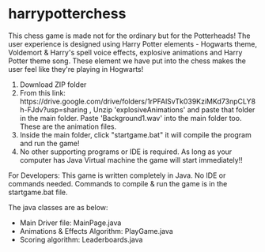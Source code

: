 # harrypotterchess
This chess game is made not for the ordinary but for the Potterheads! The user experience is designed using Harry Potter elements - Hogwarts theme, Voldemort & Harry's spell voice effects, explosive animations and Harry Potter theme song. These element we have put into the chess makes the user feel like they're playing in Hogwarts!

<ol>
  <li>Download ZIP folder</li>
  <li>From this link: https://drive.google.com/drive/folders/1rPFAlSvTk039KziMKd73npCLY8h-FJdv?usp=sharing , Unzip 'explosiveAnimations' and paste that folder in the main folder. Paste 'Background1.wav' into the main folder too. These are the animation files.</li>
  <li>Inside the main folder, click "startgame.bat" it will compile the program and run the game!</li>
  <li>No other supporting programs or IDE is required. As long as your computer has Java Virtual machine the game will start immediately!!</li>
 </ol>
 
For Developers:
This game is written completely in Java. No IDE or commands needed. Commands to compile & run the game is in the startgame.bat file. 

The java classes are as below:
<ul>
<li>Main Driver file: MainPage.java </li>
<li>Animations & Effects Algorithm: PlayGame.java</li>
<li>Scoring algorithm: Leaderboards.java</li>
</ul>





